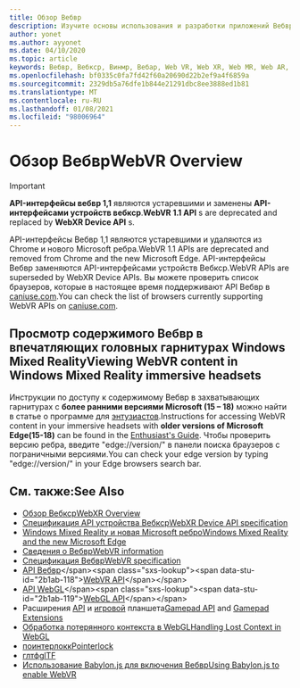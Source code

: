 ```yaml
---
title: Обзор Вебвр
description: Изучите основы использования и разработки приложений Вебвр, работающих на впечатляющих наушниках Windows Mixed Reality.
author: yonet
ms.author: ayyonet
ms.date: 04/10/2020
ms.topic: article
keywords: Вебвр, Вебкср, Винмр, Вебар, Web VR, Web XR, Web MR, Web AR, 360, 360 Video, 360 видео, 360 Photo, 360 Фото, 360 Content, иммерсивное веб-, иммерсивевеб, IW
ms.openlocfilehash: bf0335c0fa7fd42f60a20690d22b2ef9a4f6859a
ms.sourcegitcommit: 2329db5a76dfe1b844e21291dbc8ee3888ed1b81
ms.translationtype: MT
ms.contentlocale: ru-RU
ms.lasthandoff: 01/08/2021
ms.locfileid: "98006964"
---
```

# <a name="webvr-overview"></a><span data-ttu-id="2b1ab-104">Обзор Вебвр</span><span class="sxs-lookup"><span data-stu-id="2b1ab-104">WebVR Overview</span></span>

> [!IMPORTANT]
> <span data-ttu-id="2b1ab-105">**API-интерфейсы вебвр 1,1** являются устаревшими и заменены **API-интерфейсами устройств вебкср**.</span><span class="sxs-lookup"><span data-stu-id="2b1ab-105">**WebVR 1.1 API** s are deprecated and replaced by **WebXR Device API** s.</span></span>

<span data-ttu-id="2b1ab-106">API-интерфейсы Вебвр 1,1 являются устаревшими и удаляются из Chrome и нового Microsoft ребра.</span><span class="sxs-lookup"><span data-stu-id="2b1ab-106">WebVR 1.1 APIs are deprecated and removed from Chrome and the new Microsoft Edge.</span></span> <span data-ttu-id="2b1ab-107">API-интерфейсы Вебвр заменяются API-интерфейсами устройств Вебкср.</span><span class="sxs-lookup"><span data-stu-id="2b1ab-107">WebVR APIs are superseded by WebXR Device APIs.</span></span> <span data-ttu-id="2b1ab-108">Вы можете проверить список браузеров, которые в настоящее время поддерживают API Вебвр в [caniuse.com](https://caniuse.com/#search=webvr).</span><span class="sxs-lookup"><span data-stu-id="2b1ab-108">You can check the list of browsers currently supporting WebVR APIs on [caniuse.com](https://caniuse.com/#search=webvr).</span></span>

## <a name="viewing-webvr-content-in-windows-mixed-reality-immersive-headsets"></a><span data-ttu-id="2b1ab-109">Просмотр содержимого Вебвр в впечатляющих головных гарнитурах Windows Mixed Reality</span><span class="sxs-lookup"><span data-stu-id="2b1ab-109">Viewing WebVR content in Windows Mixed Reality immersive headsets</span></span>

<span data-ttu-id="2b1ab-110">Инструкции по доступу к содержимому Вебвр в захватывающих гарнитурах с **более ранними версиями Microsoft (15 – 18)** можно найти в статье о программе для [энтузиастов](https://docs.microsoft.com/windows/mixed-reality/enthusiast-guide/webvr).</span><span class="sxs-lookup"><span data-stu-id="2b1ab-110">Instructions for accessing WebVR content in your immersive headsets with **older versions of Microsoft Edge(15-18)** can be found in the [Enthusiast's Guide](https://docs.microsoft.com/windows/mixed-reality/enthusiast-guide/webvr).</span></span> <span data-ttu-id="2b1ab-111">Чтобы проверить версию ребра, введите "edge://version/" в панели поиска браузеров с пограничными версиями.</span><span class="sxs-lookup"><span data-stu-id="2b1ab-111">You can check your edge version by typing "edge://version/" in your Edge browsers search bar.</span></span>

## <a name="see-also"></a><span data-ttu-id="2b1ab-112">См. также:</span><span class="sxs-lookup"><span data-stu-id="2b1ab-112">See Also</span></span>

* [<span data-ttu-id="2b1ab-113">Обзор Вебкср</span><span class="sxs-lookup"><span data-stu-id="2b1ab-113">WebXR Overview</span></span>](webxr-overview.md)
* [<span data-ttu-id="2b1ab-114">Спецификация API устройства Вебкср</span><span class="sxs-lookup"><span data-stu-id="2b1ab-114">WebXR Device API specification</span></span>](https://immersive-web.github.io/webxr/)
* [<span data-ttu-id="2b1ab-115">Windows Mixed Reality и новая Microsoft ребро</span><span class="sxs-lookup"><span data-stu-id="2b1ab-115">Windows Mixed Reality and the new Microsoft Edge</span></span>](https://docs.microsoft.com/windows/mixed-reality/new-microsoft-edge)
* [<span data-ttu-id="2b1ab-116">Сведения о Вебвр</span><span class="sxs-lookup"><span data-stu-id="2b1ab-116">WebVR information</span></span>](https://webvr.info)
* [<span data-ttu-id="2b1ab-117">Спецификация Вебвр</span><span class="sxs-lookup"><span data-stu-id="2b1ab-117">WebVR specification</span></span>](https://w3c.github.io/webvr/)
* <span data-ttu-id="2b1ab-118">[API Вебвр](https://msdn.microsoft.com/library/mt806281(v=vs.85).aspx)</span><span class="sxs-lookup"><span data-stu-id="2b1ab-118">[WebVR API](https://msdn.microsoft.com/library/mt806281(v=vs.85).aspx)</span></span>
* <span data-ttu-id="2b1ab-119">[API WebGL](https://msdn.microsoft.com/library/bg182648(v=vs.85).aspx)</span><span class="sxs-lookup"><span data-stu-id="2b1ab-119">[WebGL API](https://msdn.microsoft.com/library/bg182648(v=vs.85).aspx)</span></span>
* <span data-ttu-id="2b1ab-120">Расширения [API](https://msdn.microsoft.com/library/dn743630(v=vs.85).aspx) и [игровой](https://w3c.github.io/gamepad/extensions.html) планшета</span><span class="sxs-lookup"><span data-stu-id="2b1ab-120">[Gamepad API](https://msdn.microsoft.com/library/dn743630(v=vs.85).aspx) and [Gamepad Extensions](https://w3c.github.io/gamepad/extensions.html)</span></span>
* [<span data-ttu-id="2b1ab-121">Обработка потерянного контекста в WebGL</span><span class="sxs-lookup"><span data-stu-id="2b1ab-121">Handling Lost Context in WebGL</span></span>](https://www.khronos.org/webgl/wiki/HandlingContextLost)
* [<span data-ttu-id="2b1ab-122">поинтерлокк</span><span class="sxs-lookup"><span data-stu-id="2b1ab-122">Pointerlock</span></span>](https://www.w3.org/TR/pointerlock/)
* [<span data-ttu-id="2b1ab-123">глтф</span><span class="sxs-lookup"><span data-stu-id="2b1ab-123">glTF</span></span>](https://www.khronos.org/gltf)
* [<span data-ttu-id="2b1ab-124">Использование Babylon.js для включения Вебвр</span><span class="sxs-lookup"><span data-stu-id="2b1ab-124">Using Babylon.js to enable WebVR</span></span>](https://docs.microsoft.com/windows/uwp/get-started/adding-webvr-to-a-babylonjs-game)
